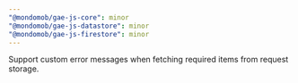 ```yaml
---
"@mondomob/gae-js-core": minor
"@mondomob/gae-js-datastore": minor
"@mondomob/gae-js-firestore": minor
---
```


Support custom error messages when fetching required items from request storage.
